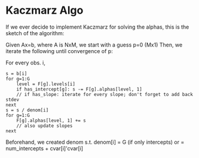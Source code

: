 # Kaczmarz Algo

If we ever decide to implement Kaczmarz for solving the alphas, this is the sketch of the algorithm:

Given Ax=b, where A is NxM, we start with a guess p=0 (Mx1)
Then, we iterate the following until convergence of p:

For every obs. i,

```algorithm
s = b[i]
for g=1:G
	level = F[g].levels[i]
	if has_intercept[g]: s -= F[g].alphas[level, 1]
	// if has_slope: iterate for every slope; don't forget to add back stdev
next
s = s / denom[i]
for g=1:G
	F[g].alphas[level, 1] += s
	// also update slopes
next
```

Beforehand, we created denom s.t. denom[i] = G (if only intercepts)
or = num_intercepts + cvar[i]'cvar[i]
